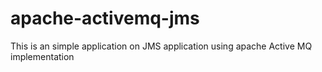 # apache-activemq-jms
This is an simple application on JMS application using apache Active MQ implementation